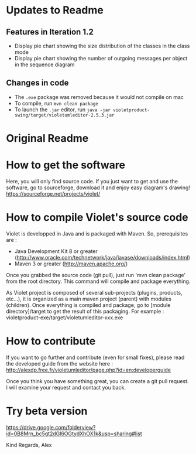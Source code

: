 # Updates to Readme

## Features in Iteration 1.2 
- Display pie chart showing the size distribution of the classes in the class mode
- Display pie chart showing the number of outgoing messages per object in the sequence diagram

## Changes in code 
- The `.exe` package was removed because it would not compile on mac
- To compile, run `mvn clean package`
- To launch the `.jar` editor, run `java -jar violetproduct-swing/target/violetumleditor-2.5.3.jar`


# Original Readme

How to get the software
=======================

Here, you will only find source code. If you just want to get and use the software, go to sourceforge, download it and enjoy easy diagram's drawing! https://sourceforge.net/projects/violet/


How to compile Violet's source code
===================================

Violet is developped in Java and is packaged with Maven.
So, prerequisites are :
+ Java Development Kit 8 or greater (http://www.oracle.com/technetwork/java/javase/downloads/index.html)
+ Maven 3 or greater (http://maven.apache.org/)
 
Once you grabbed the source code (git pull), just run 'mvn clean package' from the root directory. This command will compile and package everything. 

As Violet project is composed of several sub-projects (plugins, products, etc...), it is organized as a main maven project (parent) with modules (children). Once everything is compiled and package, go to [module directory]/target to get the result of this packaging. For example : violetproduct-exe/target/violetumleditor-xxx.exe
 

How to contribute
=================

If you want to go further and contribute (even for small fixes), please read the developed guide from the website here : http://alexdp.free.fr/violetumleditor/page.php?id=en:developerguide

Once you think you have something great, you can create a git pull request. I will examine your request and contact you back.


Try beta version
=================
https://drive.google.com/folderview?id=0B8Mrn_bc5gt2dGl6OGtydXhOX1k&usp=sharing#list


Kind Regards,
Alex
